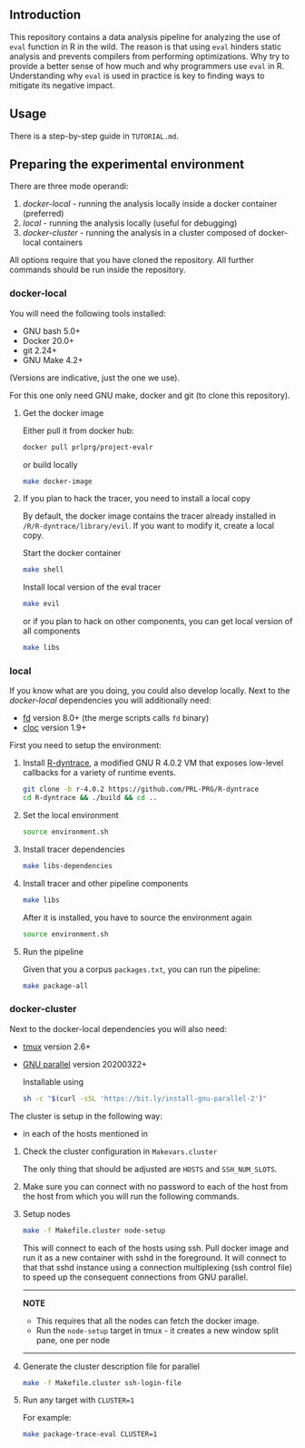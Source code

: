 ## Introduction

This repository contains a data analysis pipeline for analyzing the use of
`eval` function in R in the wild. The reason is that using `eval` hinders
static analysis and prevents compilers from performing optimizations. Why try
to provide a better sense of how much and why programmers use `eval` in R.
Understanding why `eval` is used in practice is key to finding ways to mitigate
its negative impact.

## Usage

There is a step-by-step guide in `TUTORIAL.md`.

## Preparing the experimental environment

There are three mode operandi:

1. *docker-local* - running the analysis locally inside a docker container (preferred)
1. *local* - running the analysis locally (useful for debugging)
1. *docker-cluster* - running the analysis in a cluster composed of docker-local containers

All options require that you have cloned the repository.
All further commands should be run inside the repository.

### docker-local

You will need the following tools installed:

- GNU bash 5.0+
- Docker 20.0+
- git 2.24+
- GNU Make 4.2+

(Versions are indicative, just the one we use).

For this one only need GNU make, docker and git (to clone this repository).

1. Get the docker image

    Either pull it from docker hub:

    ```sh
    docker pull prlprg/project-evalr
    ```

    or build locally

    ```sh
    make docker-image
    ```

1. If you plan to hack the tracer, you need to install a local copy

    By default, the docker image contains the tracer already installed in
    `/R/R-dyntrace/library/evil`. If you want to modify it, create a local
    copy.

    Start the docker container

    ```sh
    make shell
    ```

    Install local version of the eval tracer

    ```sh
    make evil
    ```

    or if you plan to hack on other components, you can get local version of all components

    ```sh
    make libs
    ```

### local

If you know what are you doing, you could also develop locally.
Next to the *docker-local* dependencies you will additionally need:

- [fd](https://github.com/sharkdp/fd) version 8.0+ (the merge scripts calls `fd` binary)
- [cloc](https://github.com/AlDanial/cloc) version 1.9+

First you need to setup the environment:

1. Install [R-dyntrace](https://github.com/PRL-PRG/R-dyntrace/tree/r-4.0.2),
   a modified GNU R 4.0.2 VM that exposes low-level callbacks for a variety of
   runtime events.

    ```sh
    git clone -b r-4.0.2 https://github.com/PRL-PRG/R-dyntrace
    cd R-dyntrace && ./build && cd ..
    ```

1. Set the local environment

    ```sh
    source environment.sh
    ```

1. Install tracer dependencies

    ```sh
    make libs-dependencies
    ```

1. Install tracer and other pipeline components

    ```sh
    make libs
    ```

   After it is installed, you have to source the environment again

    ```sh
    source environment.sh
    ```

1. Run the pipeline

    Given that you a corpus `packages.txt`, you can run the pipeline:

    ```sh
    make package-all
    ```

### docker-cluster

Next to the docker-local dependencies you will also need:

- [tmux](https://github.com/tmux/tmux) version 2.6+
- [GNU parallel](https://www.gnu.org/software/parallel/) version 20200322+

    Installable using

    ```sh
    sh -c "$(curl -sSL 'https://bit.ly/install-gnu-parallel-2')"
    ```

The cluster is setup in the following way:

- in each of the hosts mentioned in

1. Check the cluster configuration in `Makevars.cluster`

   The only thing that should be adjusted are `HOSTS` and `SSH_NUM_SLOTS`.

1. Make sure you can connect with no password to each of the host from the host
   from which you will run the following commands.

1. Setup nodes

    ```sh
    make -f Makefile.cluster node-setup
    ```

    This will connect to each of the hosts using ssh. Pull docker image and run
    it as a new container with sshd in the foreground. It will connect to that
    that sshd instance using a connection multiplexing (ssh control file) to
    speed up the consequent connections from GNU parallel.

    ---

    **NOTE**

    - This requires that all the nodes can fetch the docker image.
    - Run the `node-setup` target in tmux - it creates a new window split pane, one per node

    ---

1. Generate the cluster description file for parallel

    ```sh
    make -f Makefile.cluster ssh-login-file
    ```

1. Run any target with `CLUSTER=1`

    For example:

    ```sh
    make package-trace-eval CLUSTER=1
    ```
